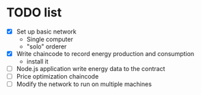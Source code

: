 # TODO list

* [x] Set up basic network
    - Single computer
    - "solo" orderer
* [x] Write chaincode to record energy production and consumption
    - install it
* [ ] Node.js application write energy data to the contract
* [ ] Price optimization chaincode
* [ ] Modify the network to run on multiple machines
